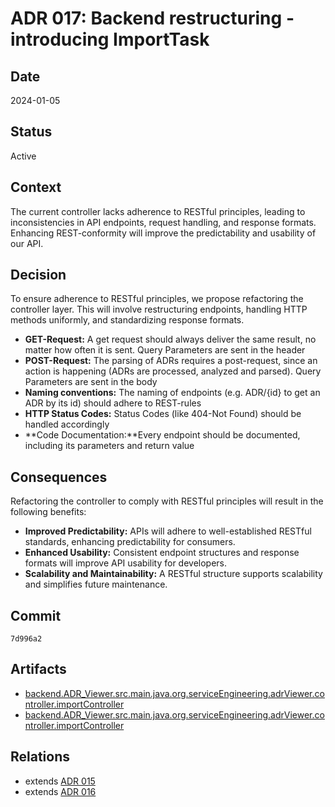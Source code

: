 # ADR 017: Backend restructuring - introducing ImportTask

## Date

2024-01-05

## Status

Active

## Context

The current controller lacks adherence to RESTful principles, leading to inconsistencies in API endpoints, request handling, and response formats. Enhancing REST-conformity will improve the predictability and usability of our API.

## Decision

To ensure adherence to RESTful principles, we propose refactoring the controller layer. This will involve restructuring endpoints, handling HTTP methods uniformly, and standardizing response formats.

- **GET-Request:** A get request should always deliver the same result, no matter how often it is sent. Query Parameters are sent in the header
- **POST-Request:** The parsing of ADRs requires a post-request, since an action is happening (ADRs are processed, analyzed and parsed). Query Parameters are sent in the body
- **Naming conventions:** The naming of endpoints (e.g. ADR/{id} to get an ADR by its id) should adhere to REST-rules
- **HTTP Status Codes:** Status Codes (like 404-Not Found) should be handled accordingly
- **Code Documentation:**Every endpoint should be documented, including its parameters and return value

## Consequences

Refactoring the controller to comply with RESTful principles will result in the following benefits:

- **Improved Predictability:** APIs will adhere to well-established RESTful standards, enhancing predictability for consumers.
- **Enhanced Usability:** Consistent endpoint structures and response formats will improve API usability for developers.
- **Scalability and Maintainability:**  A RESTful structure supports scalability and simplifies future maintenance.

## Commit

`7d996a2`

## Artifacts

- [backend.ADR_Viewer.src.main.java.org.serviceEngineering.adrViewer.controller.importController](../../backend/ADR_Viewer/src/main/java/org/serviceEngineering/adrViewer/Controller/ImportController.java)
- [backend.ADR_Viewer.src.main.java.org.serviceEngineering.adrViewer.controller.importController](../../backend/ADR_Viewer/src/main/java/org/serviceEngineering/adrViewer/Controller/ADRController.java)


## Relations

- extends [ADR 015](adr-015.md)
- extends [ADR 016](adr-016.md)

